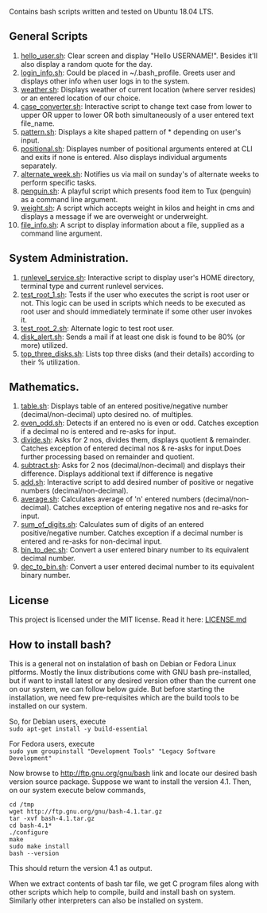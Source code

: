 Contains bash scripts written and tested on Ubuntu 18.04 LTS.

## General Scripts
1. [hello_user.sh](scripts/hello_user.sh): Clear screen and display "Hello USERNAME!". Besides it'll also display a random quote for the day.
2. [login_info.sh](scripts/login_info.sh): Could be placed in ~/.bash_profile. Greets user and displays other info when user logs in to the system.
3. [weather.sh](scripts/weather.sh): Displays weather of current location (where server resides) or an entered location of our choice.
4. [case_converter.sh](scripts/case_converter.sh): Interactive script to change text case from lower to upper OR upper to lower OR both simultaneously of a user entered text file_name.
5. [pattern.sh](scripts/pattern.sh): Displays a kite shaped pattern of * depending on user's input.
6. [positional.sh](scripts/positional.sh): Displayes number of positional arguments entered at CLI and exits if none is entered. Also displays individual arguments separately.
7. [alternate_week.sh](scripts/alternate_week.sh): Notifies us via mail on sunday's of alternate weeks to perform specific tasks.
8. [penguin.sh](scripts/penguin.sh): A playful script which presents food item to Tux (penguin) as a command line argument.
9. [weight.sh](scripts/weight.sh): A script which accepts weight in kilos and height in cms and displays a message if we are overweight or underweight.
10. [file_info.sh](scripts/file_info.sh): A script to display information about a file, supplied as a command line argument.

## System Administration.
1. [runlevel_service.sh](scripts/runlevel_service.sh): Interactive script to display user's HOME directory, terminal type and current runlevel services.
2. [test_root_1.sh](scripts/test_root_1.sh): Tests if the user who executes the script is root user or not. This logic can be used in scripts which needs to be executed as root user and should immediately terminate if some other user invokes it.
3. [test_root_2.sh](scripts/test_root_2.sh): Alternate logic to test root user.
4. [disk_alert.sh](scripts/disk_alert.sh): Sends a mail if at least one disk is found to be 80% (or more) utilized.
5. [top_three_disks.sh](scripts/top_three_disks.sh): Lists top three disks (and their details) according to their % utilization.

## Mathematics.
1. [table.sh](scripts/table.sh): Displays table of an entered positive/negative number (decimal/non-decimal) upto desired no. of multiples.
2. [even_odd.sh](scripts/even_odd.sh): Detects if an entered no is even or odd. Catches exception if a decimal no is entered and re-asks for input.
3. [divide.sh](scripts/divide.sh): Asks for 2 nos, divides them, displays quotient & remainder. Catches exception of entered decimal nos & re-asks for input.Does further processing based on remainder and quotient.
4. [subtract.sh](scripts/subtract.sh): Asks for 2 nos (decimal/non-decimal) and displays their difference. Displays additional text if difference is negative
5. [add.sh](scripts/add.sh): Interactive script to add desired number of positive or negative numbers (decimal/non-decimal).
6. [average.sh](scripts/average.sh): Calculates average of 'n' entered numbers (decimal/non-decimal). Catches exception of entering negative nos and re-asks for input.
7. [sum_of_digits.sh](scripts/sum_of_digits.sh): Calculates sum of digits of an entered positive/negative number. Catches exception if a decimal number is entered and re-asks for non-decimal input.
8. [bin_to_dec.sh](scripts/bin_to_dec.sh): Convert a user entered binary number to its equivalent decimal number.
9. [dec_to_bin.sh](scripts/dec_to_bin.sh): Convert a user entered decimal number to its equivalent binary number.

## License
This project is licensed under the MIT license. Read it here: [LICENSE.md](LICENSE.md)

## How to install bash?
This is a general not on instalation of bash on Debian or Fedora Linux pltforms. Mostly the linux distributions come with GNU bash pre-installed, but if want to install latest or any desired version other than the current one on our system, we can follow below guide. But before starting the installation, we need few pre-requisites which are the build tools to be installed on our system.

So, for Debian users, execute <br>
`sudo apt-get install -y build-essential`

For Fedora users, execute <br>
`sudo yum groupinstall "Development Tools" "Legacy Software Development"`

Now browse to http://ftp.gnu.org/gnu/bash link and locate our desired bash version source package. Suppose we want to install the version 4.1. Then, on our system execute below commands,

```
cd /tmp
wget http://ftp.gnu.org/gnu/bash-4.1.tar.gz
tar -xvf bash-4.1.tar.gz
cd bash-4.1*
./configure
make
sudo make install
bash --version
```

This should return the version 4.1 as output.

When we extract contents of bash tar file, we get C program files along with other scripts which help to compile, build and install bash on system. Similarly other interpreters can also be installed on system.
